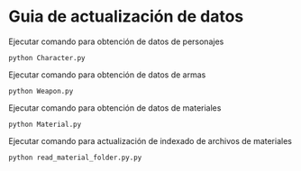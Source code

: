 # Guia de actualización de datos

Ejecutar comando para obtención de datos de personajes
```shell
python Character.py
```

Ejecutar comando para obtención de datos de armas
```shell
python Weapon.py
```

Ejecutar comando para obtención de datos de materiales
```shell
python Material.py
```

Ejecutar comando para actualización de indexado de archivos de materiales
```shell
python read_material_folder.py.py
```